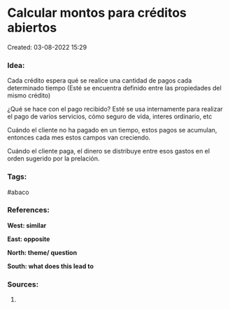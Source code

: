 # Calcular montos para créditos abiertos

Created: 03-08-2022 15:29

### <span class="pink"> **Idea:** </span>
Cada crédito espera qué se realice una cantidad de pagos cada  determinado tiempo (Esté se encuentra definido entre las propiedades del mismo crédito)

¿Qué se hace con el pago recibido?
Esté se usa internamente para realizar el pago de varios servicios, cómo seguro de vida, interes ordinario, etc

Cuándo el cliente no ha pagado en un tiempo, estos pagos se acumulan, entonces cada mes estos campos van creciendo.

Cuándo el cliente paga, el dinero se distribuye entre esos gastos en el orden sugerido por la prelación.


### <span class="orange"> **Tags:**</span>
 <span class="tag"> #abaco</span> 

### <span class="green"> **References:**</span>


<span class="blue"> **West: similar** </span>

<span class="blue"> **East: opposite** </span>

<span class="blue"> **North: theme/ question** </span>

<span class="blue"> **South: what does this lead to** </span>

### <span class="purple"> **Sources:**</span>
1.